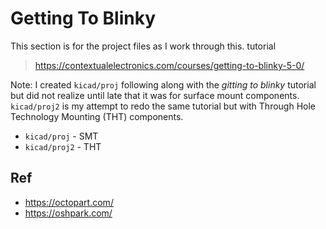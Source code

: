 # Getting To Blinky

This section is for the project files as I work through this. tutorial

> https://contextualelectronics.com/courses/getting-to-blinky-5-0/

Note: I created `kicad/proj` following along with the *gitting to blinky* tutorial but did not realize until late that it was for surface mount components.  `kicad/proj2` is my attempt to redo the same tutorial but with Through Hole Technology Mounting (THT) components.

* `kicad/proj` - SMT
* `kicad/proj2` - THT

## Ref

* https://octopart.com/
* https://oshpark.com/
